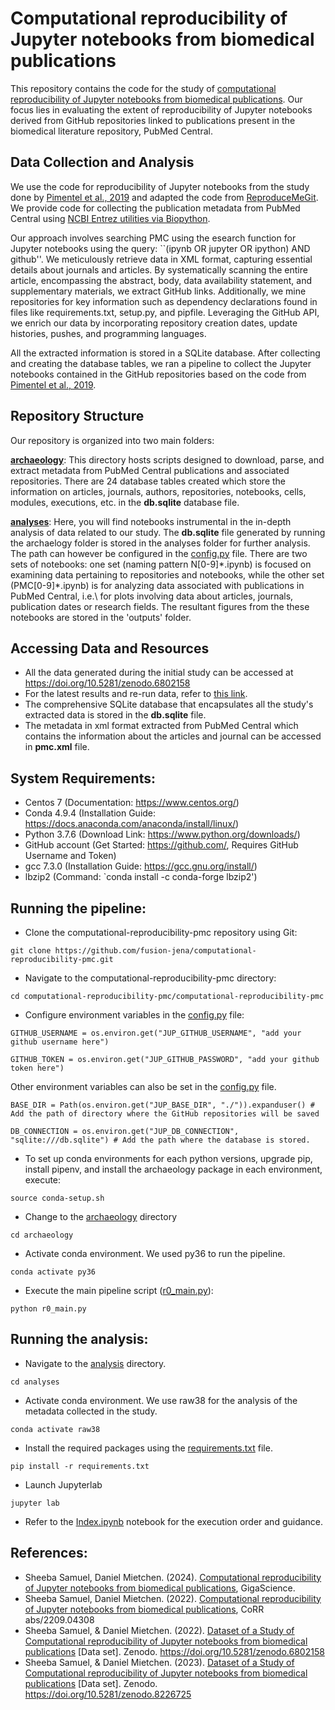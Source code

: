 # Computational reproducibility of Jupyter notebooks from biomedical publications
This repository contains the code for the study of [computational reproducibility of Jupyter notebooks from biomedical publications](https://doi.org/10.1093/gigascience/giad113). Our focus lies in evaluating the extent of reproducibility of Jupyter notebooks derived from GitHub repositories linked to publications present in the biomedical literature repository, PubMed Central.

## Data Collection and Analysis
We use the code for reproducibility of Jupyter notebooks from the study done by [Pimentel et al., 2019](https://zenodo.org/record/2592524) and adapted the code from [ReproduceMeGit](https://github.com/fusion-jena/ReproduceMeGit).
We provide code for collecting the publication metadata from PubMed Central using [NCBI Entrez utilities via Biopython](https://biopython.org/docs/1.76/api/Bio.Entrez.html).

Our approach involves searching PMC using the esearch function for Jupyter notebooks using the query: ``(ipynb OR jupyter OR ipython) AND github''. We meticulously retrieve data in XML format, capturing essential details about journals and articles. By systematically scanning the entire article, encompassing the abstract, body, data availability statement, and supplementary materials, we extract GitHub links. Additionally, we mine repositories for key information such as dependency declarations found in files like requirements.txt, setup.py, and pipfile. Leveraging the GitHub API, we enrich our data by incorporating repository creation dates, update histories, pushes, and programming languages.

All the extracted information is stored in a SQLite database. After collecting and creating the database tables, we ran a pipeline to collect the Jupyter notebooks contained in the GitHub repositories based on the code from [Pimentel et al., 2019](https://zenodo.org/record/2592524).

## Repository Structure
Our repository is organized into two main folders:

**[archaeology](./computational-reproducibility-pmc/archaeology)**: This directory hosts scripts designed to download, parse, and extract metadata from PubMed Central publications and associated repositories. There are 24 database tables created which store the information on articles, journals, authors, repositories, notebooks, cells, modules, executions, etc. in the **db.sqlite** database file.

**[analyses](./computational-reproducibility-pmc/analyses)**: Here, you will find notebooks instrumental in the in-depth analysis of data related to our study. The **db.sqlite** file generated by running the archaelogy folder is stored in the analyses folder for further analysis. The path can however be configured in the [config.py](./computational-reproducibility-pmc/archaeology/config.py) file.
There are two sets of notebooks: one set (naming pattern N[0-9]\*.ipynb) is focused on examining data pertaining to repositories and notebooks, while the other set (PMC[0-9]\*.ipynb) is for analyzing data associated with publications in PubMed Central, i.e.\ for plots involving data about articles, journals, publication dates or research fields. The resultant figures from the these notebooks are stored in the 'outputs' folder.

## Accessing Data and Resources
* All the data generated during the initial study can be accessed at https://doi.org/10.5281/zenodo.6802158
* For the latest results and re-run data, refer to [this link](https://doi.org/10.5281/zenodo.8226725).
* The comprehensive SQLite database that encapsulates all the study's extracted data is stored in the **db.sqlite** file.
* The metadata in xml format extracted from PubMed Central which contains the information about the articles and journal can be accessed in **pmc.xml** file.

## System Requirements:
* Centos 7 (Documentation: https://www.centos.org/)
* Conda 4.9.4 (Installation Guide: https://docs.anaconda.com/anaconda/install/linux/)
* Python 3.7.6 (Download Link: https://www.python.org/downloads/)
* GitHub account (Get Started: https://github.com/, Requires GitHub Username and Token)
* gcc 7.3.0 (Installation Guide: https://gcc.gnu.org/install/)
* lbzip2  (Command: `conda install -c conda-forge lbzip2')

## Running the pipeline:
* Clone the computational-reproducibility-pmc repository using Git:
```
git clone https://github.com/fusion-jena/computational-reproducibility-pmc.git
```

* Navigate to the computational-reproducibility-pmc directory:
```
cd computational-reproducibility-pmc/computational-reproducibility-pmc
```

* Configure environment variables in the [config.py](./computational-reproducibility-pmc/archaeology/config.py) file:
```
GITHUB_USERNAME = os.environ.get("JUP_GITHUB_USERNAME", "add your github username here")

GITHUB_TOKEN = os.environ.get("JUP_GITHUB_PASSWORD", "add your github token here")
```

Other environment variables can also be set in the [config.py](./computational-reproducibility-pmc/archaeology/config.py) file.
```
BASE_DIR = Path(os.environ.get("JUP_BASE_DIR", "./")).expanduser() # Add the path of directory where the GitHub repositories will be saved

DB_CONNECTION = os.environ.get("JUP_DB_CONNECTION", "sqlite:///db.sqlite") # Add the path where the database is stored.
```

* To set up conda environments for each python versions, upgrade pip, install pipenv, and install the archaeology package in each environment, execute:

```
source conda-setup.sh
```

* Change to the [archaeology](./computational-reproducibility-pmc/archaeology) directory
```
cd archaeology
```

* Activate conda environment. We used py36 to run the pipeline.

```
conda activate py36
```

* Execute the main pipeline script ([r0_main.py](./computational-reproducibility-pmc/archaeology/r0_main.py)):
```
python r0_main.py
```


## Running the analysis:
* Navigate to the [analysis](./computational-reproducibility-pmc/analyses/) directory.

```
cd analyses
```

* Activate conda environment. We use raw38 for the analysis of the metadata collected in the study.

```
conda activate raw38
```

* Install the required packages using the [requirements.txt](./computational-reproducibility-pmc/analyses/requirements.txt) file.
```
pip install -r requirements.txt
```

* Launch Jupyterlab
```
jupyter lab
```

* Refer to the [Index.ipynb](./computational-reproducibility-pmc/analyses/Index.ipynb) notebook for the execution order and guidance.

## References:
* Sheeba Samuel, Daniel Mietchen. (2024). [Computational reproducibility of Jupyter notebooks from biomedical publications](https://doi.org/10.1093/gigascience/giad113), GigaScience.
* Sheeba Samuel, Daniel Mietchen. (2022). [Computational reproducibility of Jupyter notebooks from biomedical publications](https://arxiv.org/pdf/2209.04308.pdf), CoRR abs/2209.04308
* Sheeba Samuel, & Daniel Mietchen. (2022). [Dataset of a Study of Computational reproducibility of Jupyter notebooks from biomedical publications](https://doi.org/10.5281/zenodo.6802158) [Data set]. Zenodo. https://doi.org/10.5281/zenodo.6802158
* Sheeba Samuel, & Daniel Mietchen. (2023). [Dataset of a Study of Computational reproducibility of Jupyter notebooks from biomedical publications](https://doi.org/10.5281/zenodo.8226725) [Data set]. Zenodo. https://doi.org/10.5281/zenodo.8226725
